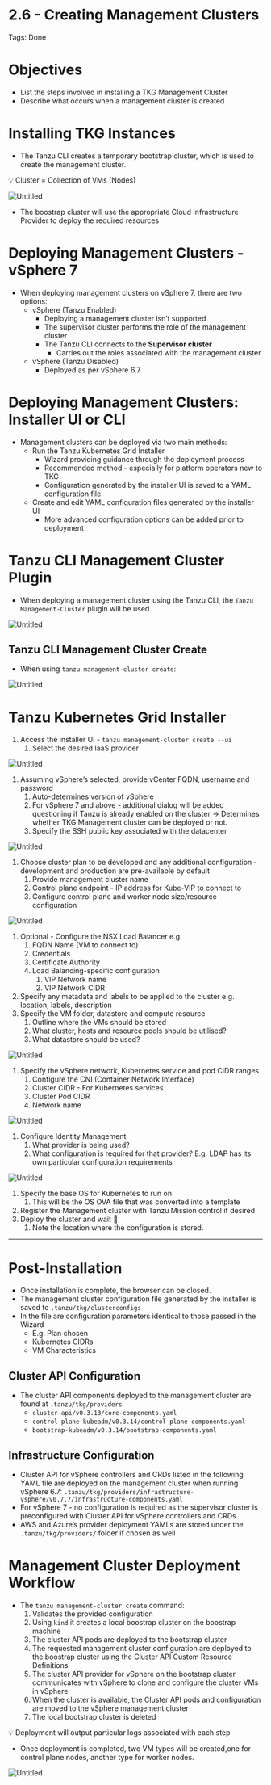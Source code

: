 # 2.6 - Creating Management Clusters

Tags: Done

# Objectives

- List the steps involved in installing a TKG Management Cluster
- Describe what occurs when a management cluster is created

# Installing TKG Instances

- The Tanzu CLI creates a temporary bootstrap cluster, which is used to create the management cluster.

<aside>
💡 Cluster = Collection of VMs (Nodes)

</aside>

![Untitled](2%206%20-%20Creating%20Management%20Clusters%208c073206e0314500937887bc703b61dd/Untitled.png)

- The boostrap cluster will use the appropriate Cloud Infrastructure Provider to deploy the required resources

# Deploying Management Clusters - vSphere 7

- When deploying management clusters on vSphere 7, there are two options:
    - vSphere (Tanzu Enabled)
        - Deploying a management cluster isn’t supported
        - The supervisor cluster performs the role of the management cluster
        - The Tanzu CLI connects to the **Supervisor cluster**
            - Carries out the roles associated with the management cluster
    - vSphere (Tanzu Disabled)
        - Deployed as per vSphere 6.7

# Deploying Management Clusters: Installer UI or CLI

- Management clusters can be deployed via two main methods:
    - Run the Tanzu Kubernetes Grid Installer
        - Wizard providing guidance through the deployment process
        - Recommended method - especially for platform operators new to TKG
        - Configuration generated by the installer UI is saved to a YAML configuration file
    - Create and edit YAML configuration files generated by the installer UI
        - More advanced configuration options can be added prior to deployment

# Tanzu CLI Management Cluster Plugin

- When deploying a management cluster using the Tanzu CLI, the `Tanzu Management-Cluster` plugin will be used

![Untitled](2%206%20-%20Creating%20Management%20Clusters%208c073206e0314500937887bc703b61dd/Untitled%201.png)

## Tanzu CLI Management Cluster Create

- When using `tanzu management-cluster create`:

![Untitled](2%206%20-%20Creating%20Management%20Clusters%208c073206e0314500937887bc703b61dd/Untitled%202.png)

# Tanzu Kubernetes Grid Installer

1. Access the installer UI - `tanzu management-cluster create --ui`
    1.  Select the desired IaaS provider

![Untitled](2%206%20-%20Creating%20Management%20Clusters%208c073206e0314500937887bc703b61dd/Untitled%203.png)

1. Assuming vSphere’s selected, provide vCenter FQDN, username and password
    1. Auto-determines version of vSphere
    2. For vSphere 7 and above - additional dialog will be added questioning if Tanzu is already enabled on the cluster → Determines whether TKG Management cluster can be deployed or not.
    3. Specify the SSH public key associated with the datacenter

![Untitled](2%206%20-%20Creating%20Management%20Clusters%208c073206e0314500937887bc703b61dd/Untitled%204.png)

1. Choose cluster plan to be developed and any additional configuration - development and production are pre-available by default
    1. Provide management cluster name
    2. Control plane endpoint - IP address for Kube-VIP to connect to
    3. Configure control plane and worker node size/resource configuration

![Untitled](2%206%20-%20Creating%20Management%20Clusters%208c073206e0314500937887bc703b61dd/Untitled%205.png)

1. Optional - Configure the NSX Load Balancer e.g.
    1. FQDN Name (VM to connect to)
    2. Credentials
    3. Certificate Authority
    4. Load Balancing-specific configuration
        1. VIP Network name
        2. VIP Network CIDR
2. Specify any metadata and labels to be applied to the cluster e.g. location, labels, description
3. Specify the VM folder, datastore and compute resource
    1. Outline where the VMs should be stored
    2. What cluster, hosts and resource pools should be utilised?
    3. What datastore should be used?

![Untitled](2%206%20-%20Creating%20Management%20Clusters%208c073206e0314500937887bc703b61dd/Untitled%206.png)

1. Specify the vSphere network, Kubernetes service and pod CIDR ranges
    1. Configure the CNI (Container Network Interface)
    2. Cluster CIDR - For Kubernetes services
    3. Cluster Pod CIDR
    4. Network name

![Untitled](2%206%20-%20Creating%20Management%20Clusters%208c073206e0314500937887bc703b61dd/Untitled%207.png)

1. Configure Identity Management
    1. What provider is being used?
    2. What configuration is required for that provider? E.g. LDAP has its own particular configuration requirements

![Untitled](2%206%20-%20Creating%20Management%20Clusters%208c073206e0314500937887bc703b61dd/Untitled%208.png)

1. Specify the base OS for Kubernetes to run on
    1. This will be the OS OVA file that was converted into a template
2. Register the Management cluster with Tanzu Mission control if desired
3. Deploy the cluster and wait 🙂
    1. Note the location where the configuration is stored.

---

# Post-Installation

- Once installation is complete, the browser can be closed.
- The management cluster configuration file generated by the installer is saved to `.tanzu/tkg/clusterconfigs`
- In the file are configuration parameters identical to those passed in the Wizard
    - E.g. Plan chosen
    - Kubernetes CIDRs
    - VM Characteristics

## Cluster API Configuration

- The cluster API components deployed to the management cluster are found at `.tanzu/tkg/providers`
    - `cluster-api/v0.3.13/core-components.yaml`
    - `control-plane-kubeadm/v0.3.14/control-plane-components.yaml`
    - `bootstrap-kubeadm/v0.3.14/bootstrap-components.yaml`

## Infrastructure Configuration

- Cluster API for vSphere controllers and CRDs listed in the following YAML file are deployed on the management cluster when running vSphere 6.7:
`.tanzu/tkg/providers/infrastructure-vsphere/v0.7.7/infrastructure-components.yaml`
- For vSphere 7 - no configuration is required as the supervisor cluster is preconfigured with Cluster API for vSphere controllers and CRDs
- AWS and Azure’s provider deployment YAMLs are stored under the `.tanzu/tkg/providers/` folder if chosen as well

# Management Cluster Deployment Workflow

- The `tanzu management-cluster create` command:
    1. Validates the provided configuration
    2. Using `kind` it creates a local boostrap cluster on the boostrap machine
    3. The cluster API pods are deployed to the bootstrap cluster
    4. The requested management cluster configuration are deployed to the boostrap cluster using the Cluster API Custom Resource Definitions
    5. The cluster API provider for vSphere on the bootstrap cluster communicates with vSphere to clone and configure the cluster VMs in vSphere
    6. When the cluster is available, the Cluster API pods and configuration are moved to the vSphere management cluster
    7. The local bootstrap cluster is deleted

<aside>
💡 Deployment will output particular logs associated with each step

</aside>

- Once deployment is completed, two VM types will be created,one for control plane nodes, another type for worker nodes.

![Untitled](2%206%20-%20Creating%20Management%20Clusters%208c073206e0314500937887bc703b61dd/Untitled%209.png)